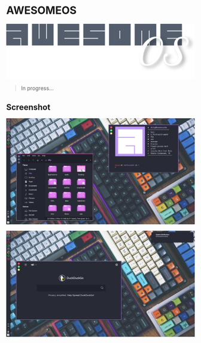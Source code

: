# AWESOMEOS

<div align="center">
	<img src="https://github.com/TechnicalDC/AwesomeOS/blob/main/images/aos.png" alt="">
</div>

> In progress...

## Screenshot
![screenshot](https://github.com/TechnicalDC/AwesomeOS/blob/main/images/2021-10-23-210136_1366x768_scrot.png)

![screenshot](https://github.com/TechnicalDC/AwesomeOS/blob/main/images/2021-10-24-121006_1366x768_scrot.png)
